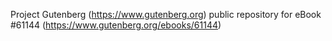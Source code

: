 Project Gutenberg (https://www.gutenberg.org) public repository for eBook #61144 (https://www.gutenberg.org/ebooks/61144)
